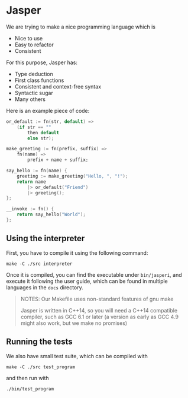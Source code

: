 # Jasper

We are trying to make a nice programming language which is

 - Nice to use
 - Easy to refactor
 - Consistent

For this purpose, Jasper has:

 - Type deduction
 - First class functions
 - Consistent and context-free syntax
 - Syntactic sugar
 - Many others

Here is an example piece of code:

```c++
or_default := fn(str, default) =>
	(if str == ""
		then default
		else str);

make_greeting := fn(prefix, suffix) =>
	fn(name) =>
		prefix + name + suffix;

say_hello := fn(name) {
	greeting := make_greeting("Hello, ", "!");
	return name
		|> or_default("Friend")
		|> greeting();
};

__invoke := fn() {
	return say_hello("World");
};
```

## Using the interpreter

First, you have to compile it using the following command:

```shell
make -C ./src interpreter
```

Once it is compiled, you can find the executable under `bin/jasperi`, and execute
it following the user guide, which can be found in multiple languages in the
`docs` directory.

> NOTES:
> Our Makefile uses non-standard features of gnu make
>
> Jasper is written in C++14, so you will need a C++14 compatible compiler, such
> as GCC 6.1 or later (a version as early as GCC 4.9 might also work, but we make
> no promises)

## Running the tests

We also have small test suite, which can be compiled with

```shell
make -C ./src test_program
```

and then run with

```shell
./bin/test_program
```
